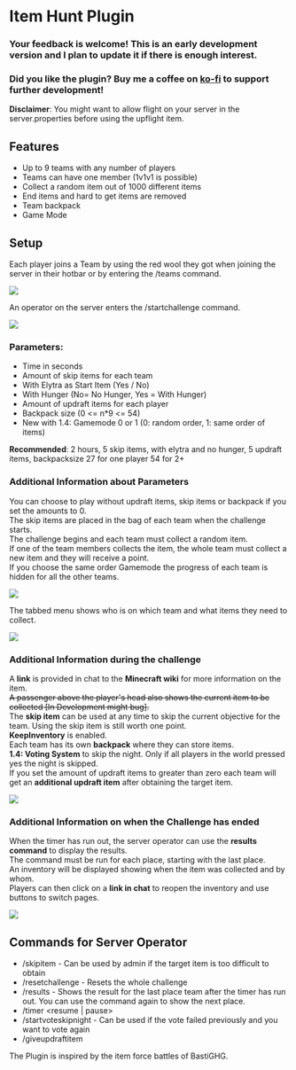 # Item Hunt Plugin

### Your feedback is welcome! This is an early development version and I plan to update it if there is enough interest.

### Did you like the plugin? Buy me a coffee on [ko-fi](https://ko-fi.com/weiti) to support further development!

**Disclaimer**: You might want to allow flight on your server in the server.properties before using the upflight item.

## Features
- Up to 9 teams with any number of players
- Teams can have one member (1v1v1 is possible)
- Collect a random item out of 1000 different items
- End items and hard to get items are removed
- Team backpack
- Game Mode

## Setup
Each player joins a Team by using the red wool they got when joining the server in their hotbar or by entering the /teams command.

![](https://i.imgur.com/9XBPX4A.png)

An operator on the server enters the /startchallenge command.

![](https://i.imgur.com/dEfGnsO.png)

### Parameters:
- Time in seconds
- Amount of skip items for each team
- With Elytra as Start Item (Yes / No)
- With Hunger (No= No Hunger, Yes = With Hunger)
- Amount of updraft items for each player
- Backpack size (0 <= n*9 <= 54)
- New with 1.4: Gamemode 0 or 1 (0: random order, 1: same order of items)

**Recommended**: 2 hours, 5 skip items, with elytra and no hunger, 5 updraft items, backpacksize 27 for one player 54 for 2+

### Additional Information about Parameters
You can choose to play without updraft items, skip items or backpack if you set the amounts to 0.  
The skip items are placed in the bag of each team when the challenge starts.  
The challenge begins and each team must collect a random item.  
If one of the team members collects the item, the whole team must collect a new item and they will receive a point.  
If you choose the same order Gamemode the progress of each team is hidden for all the other teams.  

![](https://i.imgur.com/t0aDeyy.png)

The tabbed menu shows who is on which team and what items they need to collect.


![](https://i.imgur.com/S21SYVw.png)

### Additional Information during the challenge
A **link** is provided in chat to the **Minecraft wiki** for more information on the item.  
~~A passenger above the player's head also shows the current item to be collected [In Development might bug].~~  
The **skip item** can be used at any time to skip the current objective for the team. Using the skip item is still worth one point.  
**KeepInventory** is enabled.  
Each team has its own **backpack** where they can store items.  
**1.4: Voting System** to skip the night. Only if all players in the world pressed yes the night is skipped.  
If you set the amount of updraft items to greater than zero each team will get an **additional updraft item** after obtaining the target item.

![](https://i.imgur.com/73318Vl.png)

### Additional Information on when the Challenge has ended
When the timer has run out, the server operator can use the **results command** to display the results.  
The command must be run for each place, starting with the last place.  
An inventory will be displayed showing when the item was collected and by whom.  
Players can then click on a **link in chat** to reopen the inventory and use buttons to switch pages.  

![](https://i.imgur.com/6PPliKw.png)

## Commands for Server Operator
- /skipitem <targetplayer> - Can be used by admin if the target item is too difficult to obtain
- /resetchallenge - Resets the whole challenge
- /results - Shows the result for the last place team after the timer has run out. You can use the command again to show the next place.
- /timer <resume | pause>
- /startvoteskipnight - Can be used if the vote failed previously and you want to vote again
- /giveupdraftitem <targetPlayer> <amount>

The Plugin is inspired by the item force battles of BastiGHG.
